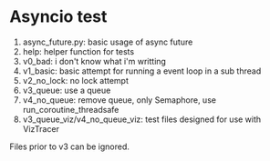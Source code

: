 # Asyncio test

1. async_future.py: basic usage of async future 
2. help: helper function for tests
3. v0_bad: i don't know what i'm writting
4. v1_basic: basic attempt for running a event loop in a sub thread
5. v2_no_lock: no lock attempt
6. v3_queue: use a queue
7. v4_no_queue: remove queue, only Semaphore, use run_coroutine_threadsafe
8. v3_queue_viz/v4_no_queue_viz: test files designed for use with VizTracer

Files prior to v3 can be ignored.
